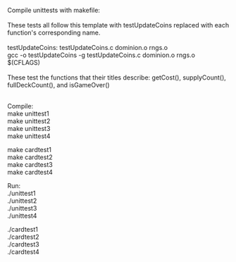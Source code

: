 Compile unittests with makefile:<br/><br/>
These tests all follow this template with testUpdateCoins replaced with each function's corresponding name. <br/><br/>
testUpdateCoins: testUpdateCoins.c dominion.o rngs.o<br/>
      gcc -o testUpdateCoins -g  testUpdateCoins.c dominion.o rngs.o $(CFLAGS)<br/><br/>
These test the functions that their titles describe: getCost(), supplyCount(), fullDeckCount(), and isGameOver()<br/><br/>

Compile:<br/>
make unittest1<br/>
make unittest2<br/>
make unittest3<br/>
make unittest4<br/>

make cardtest1<br/>
make cardtest2<br/>
make cardtest3<br/>
make cardtest4<br/>

Run:<br/>
./unittest1 <br/>
./unittest2<br/>
./unittest3<br/>
./unittest4<br/>

./cardtest1 <br/>
./cardtest2<br/>
./cardtest3<br/>
./cardtest4<br/>

